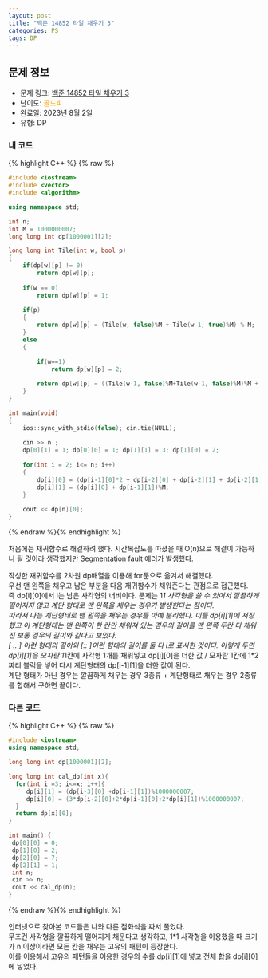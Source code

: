 ```yaml
---
layout: post
title: "백준 14852 타일 채우기 3"
categories: PS
tags: DP
---
```


## 문제 정보
- 문제 링크: [백준 14852 타일 채우기 3](https://www.acmicpc.net/problem/14852)
- 난이도: <span style="color:#FFA500">골드4</span>
- 완료일: 2023년 8월 2일
- 유형: DP

### 내 코드

{% highlight C++ %} {% raw %}
```C++
#include <iostream>
#include <vector>
#include <algorithm>

using namespace std;

int n;
int M = 1000000007;
long long int dp[1000001][2];

long long int Tile(int w, bool p)
{	
	if(dp[w][p] != 0)
		return dp[w][p];
	
	if(w == 0)
		return dp[w][p] = 1;
	
	if(p)
	{
		return dp[w][p] = (Tile(w, false)%M + Tile(w-1, true)%M) % M;
	}
	else
	{

		if(w==1)
			return dp[w][p] = 2;
		
		return dp[w][p] = ((Tile(w-1, false)%M+Tile(w-1, false)%M)%M + Tile(w-2, false)%M + (Tile(w-2, true)%M + Tile(w-2, true)%M)%M) % M;
	}
}

int main(void)
{
	ios::sync_with_stdio(false); cin.tie(NULL);
	
	cin >> n ;
	dp[0][1] = 1; dp[0][0] = 1; dp[1][1] = 3; dp[1][0] = 2;
	
	for(int i = 2; i<= n; i++)
	{
		dp[i][0] = (dp[i-1][0]*2 + dp[i-2][0] + dp[i-2][1] + dp[i-2][1])%M;
		dp[i][1] = (dp[i][0] + dp[i-1][1])%M;
	}
	
	cout << dp[n][0];
}
```
{% endraw %}{% endhighlight %}

처음에는 재귀함수로 해결하려 했다. 시간복잡도를 따졌을 때 O(n)으로 해결이 가능하니 될 것이라 생각했지만 Segmentation fault 에러가 발생했다.

작성한 재귀함수를 2차원 dp배열을 이용해 for문으로 옮겨서 해결했다.  
우선 맨 왼쪽을 채우고 남은 부분을 다음 재귀함수가 채워준다는 관점으로 접근했다.  
즉 dp[i][0]에서 i는 남은 사각형의 너비이다. 문제는 1*1 사각형을 쓸 수 있어서 깔끔하게 떨어지지 않고 계단 형태로 맨 왼쪽을 채우는 경우가 발생한다는 점이다.  
따라서 나는 계단형태로 맨 왼쪽을 채우는 경우를 아예 분리했다. 이를 dp[i][1]에 저장했고 이 계단형태는 맨 왼쪽이 한 칸만 채워져 있는 경우의 길이를 맨 왼쪽 두칸 다 채워진 보통 경우의 길이와 같다고 보았다.  
[ :. ] 이런 형태의 길이와 [:: ]이런 형태의 길이를 둘 다 i로 표시한 것이다. 이렇게 두면 dp[i][1]은 모자란 1*1칸에 사각형 1개를 채워넣고 dp[i][0]을 더한 값 / 모자란 1칸에 1*2짜리 블럭을 넣어 다시 계단형태의 dp[i-1][1]을 더한 값이 된다.  
계단 형태가 아닌 경우는 깔끔하게 채우는 경우 3종류 + 계단형태로 채우는 경우 2종류를 합해서 구하면 끝이다.  

### 다른 코드

{% highlight C++ %} {% raw %}
```C++
#include <iostream>
using namespace std;

long long int dp[1000001][2];

long long int cal_dp(int x){
  for(int i =3; i<=x; i++){
	 dp[i][1] = (dp[i-3][0] +dp[i-1][1])%1000000007;
	 dp[i][0] = (3*dp[i-2][0]+2*dp[i-1][0]+2*dp[i][1])%1000000007;
  }
  return dp[x][0];
}

int main() {
 dp[0][0] = 0;
 dp[1][0] = 2;
 dp[2][0] = 7;
 dp[2][1] = 1;
 int n;
 cin >> n;
 cout << cal_dp(n);
}
```
{% endraw %}{% endhighlight %}

인터넷으로 찾아본 코드들은 나와 다른 점화식을 짜서 풀었다.  
무조건 사각형을 깔끔하게 떨어지게 채운다고 생각하고, 1*1 사각형을 이용했을 때 크기가 n 이상이라면 모든 칸을 채우는 고유의 패턴이 등장한다.  
이를 이용해서 고유의 패턴들을 이용한 경우의 수를 dp[i][1]에 넣고 전체 합을 dp[i][0]에 넣었다.  

